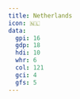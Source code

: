 ```yaml
---
title: Netherlands
icon: 🇳🇱
data:
  gpi: 16
  gdp: 18
  hdi: 10
  whr: 6
  col: 121
  gci: 4
  gfs: 5
---
```

